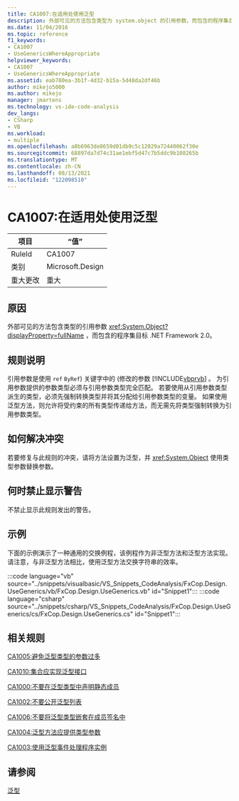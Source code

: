 ```yaml
---
title: CA1007:在适用处使用泛型
description: 外部可见的方法包含类型为 system.object 的引用参数，而包含的程序集目标 .NET Framework 2.0。
ms.date: 11/04/2016
ms.topic: reference
f1_keywords:
- CA1007
- UseGenericsWhereAppropriate
helpviewer_keywords:
- CA1007
- UseGenericsWhereAppropriate
ms.assetid: eab780ea-3b1f-4d32-b15a-5d48da2df46b
author: mikejo5000
ms.author: mikejo
manager: jmartens
ms.technology: vs-ide-code-analysis
dev_langs:
- CSharp
- VB
ms.workload:
- multiple
ms.openlocfilehash: a8b6963de8659d01db9c5c12029a72440062f30e
ms.sourcegitcommit: 68897da7d74c31ae1ebf5d47c7b5ddc9b108265b
ms.translationtype: MT
ms.contentlocale: zh-CN
ms.lasthandoff: 08/13/2021
ms.locfileid: "122098510"
---
```

# <a name="ca1007-use-generics-where-appropriate"></a>CA1007:在适用处使用泛型

|项目|“值”|
|-|-|
|RuleId|CA1007|
|类别|Microsoft.Design|
|重大更改|重大|

## <a name="cause"></a>原因
外部可见的方法包含类型的引用参数 <xref:System.Object?displayProperty=fullName> ，而包含的程序集目标 .NET Framework 2.0。

## <a name="rule-description"></a>规则说明
引用参数是使用 `ref` `ByRef`) 关键字中的 (修改的参数 [!INCLUDE[vbprvb](../code-quality/includes/vbprvb_md.md)] 。 为引用参数提供的参数类型必须与引用参数类型完全匹配。 若要使用从引用参数类型派生的类型，必须先强制转换类型并将其分配给引用参数类型的变量。 如果使用泛型方法，则允许将受约束的所有类型传递给方法，而无需先将类型强制转换为引用参数类型。

## <a name="how-to-fix-violations"></a>如何解决冲突
若要修复与此规则的冲突，请将方法设置为泛型，并 <xref:System.Object> 使用类型参数替换参数。

## <a name="when-to-suppress-warnings"></a>何时禁止显示警告
不禁止显示此规则发出的警告。

## <a name="example"></a>示例
下面的示例演示了一种通用的交换例程，该例程作为非泛型方法和泛型方法实现。 请注意，与非泛型方法相比，使用泛型方法交换字符串的效率。

:::code language="vb" source="../snippets/visualbasic/VS_Snippets_CodeAnalysis/FxCop.Design.UseGenerics/vb/FxCop.Design.UseGenerics.vb" id="Snippet1":::
:::code language="csharp" source="../snippets/csharp/VS_Snippets_CodeAnalysis/FxCop.Design.UseGenerics/cs/FxCop.Design.UseGenerics.cs" id="Snippet1":::

## <a name="related-rules"></a>相关规则
[CA1005:避免泛型类型的参数过多](/dotnet/fundamentals/code-analysis/quality-rules/ca1005)

[CA1010:集合应实现泛型接口](/dotnet/fundamentals/code-analysis/quality-rules/ca1010)

[CA1000:不要在泛型类型中声明静态成员](/dotnet/fundamentals/code-analysis/quality-rules/ca1000)

[CA1002:不要公开泛型列表](/dotnet/fundamentals/code-analysis/quality-rules/ca1002)

[CA1006:不要将泛型类型嵌套在成员签名中](../code-quality/ca1006.md)

[CA1004:泛型方法应提供类型参数](../code-quality/ca1004.md)

[CA1003:使用泛型事件处理程序实例](/dotnet/fundamentals/code-analysis/quality-rules/ca1003)

## <a name="see-also"></a>请参阅
[泛型](/dotnet/csharp/programming-guide/generics/index)
